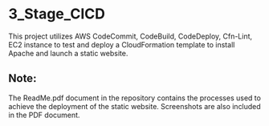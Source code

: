 # 3_Stage_CICD
This project utilizes AWS CodeCommit, CodeBuild, CodeDeploy, Cfn-Lint, EC2 instance to test and deploy a CloudFormation template to install Apache and launch a static website.

## Note:
The ReadMe.pdf document in the repository contains the processes used to achieve the deployment of the static website. Screenshots are also included in the PDF document.
